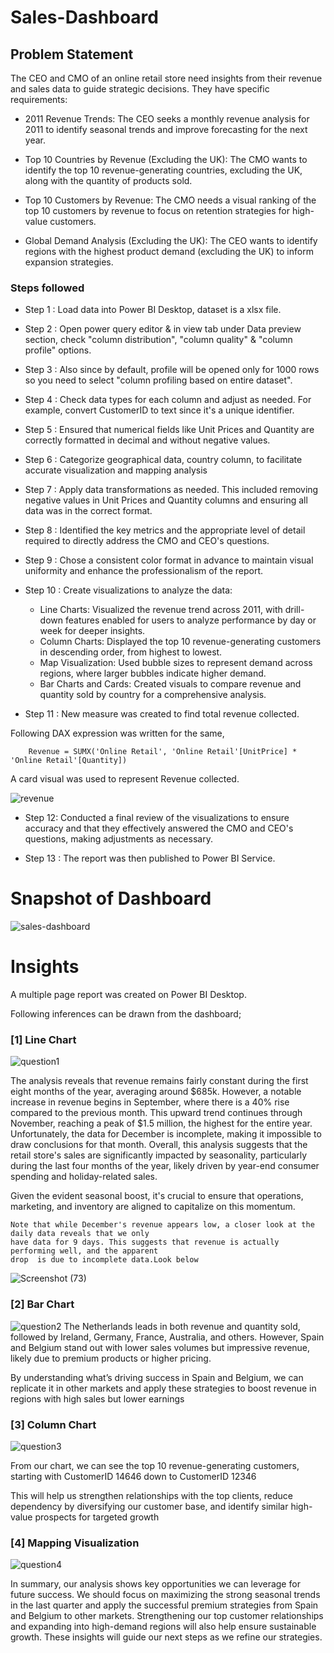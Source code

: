  # Sales-Dashboard

## Problem Statement

The CEO and CMO of an online retail store need insights from their revenue and sales data to guide strategic decisions. They have specific requirements:

- 2011 Revenue Trends: The CEO seeks a monthly revenue analysis for 2011 to identify seasonal trends and improve forecasting for the next year.

- Top 10 Countries by Revenue (Excluding the UK): The CMO wants to identify the top 10 revenue-generating countries, excluding the UK, along with the quantity of products sold.

- Top 10 Customers by Revenue: The CMO needs a visual ranking of the top 10 customers by revenue to focus on retention strategies for high-value customers.

- Global Demand Analysis (Excluding the UK): The CEO wants to identify regions with the highest product demand (excluding the UK) to inform expansion strategies.


### Steps followed 

- Step 1 : Load data into Power BI Desktop, dataset is a xlsx file.
- Step 2 : Open power query editor & in view tab under Data preview section, check "column distribution", "column quality" & "column profile" options.
- Step 3 : Also since by default, profile will be opened only for 1000 rows so you need to select "column profiling based on entire dataset".
- Step 4 : Check data types for each column and adjust as needed. For example, convert CustomerID to text since it's a unique identifier.
- Step 5 : Ensured that numerical fields like Unit Prices and Quantity are correctly formatted in decimal and without negative values. 
- Step 6 : Categorize geographical data, country column, to facilitate accurate visualization and mapping analysis
- Step 7 : Apply data transformations as needed. This included removing negative values in Unit Prices and Quantity columns and ensuring all data was in the correct format. 

- Step 8 : Identified the key metrics and the appropriate level of detail required to directly address the CMO and CEO's questions.  
- Step 9 : Chose a consistent color format in advance to maintain visual uniformity and enhance the professionalism of the report.
- Step 10 : Create visualizations to analyze the data:

    - Line Charts: Visualized the revenue trend across 2011, with drill-down features enabled for users to analyze performance by day or week for deeper insights.
    - Column Charts: Displayed the top 10 revenue-generating customers in descending order, from highest to lowest.
     - Map Visualization: Used bubble sizes to represent demand across regions, where larger bubbles indicate higher demand.
     - Bar Charts and Cards: Created visuals to compare revenue and quantity sold by country for a comprehensive analysis. 
        
- Step 11 : New measure was created to find total revenue collected.

Following DAX expression was written for the same,
        
        Revenue = SUMX('Online Retail', 'Online Retail'[UnitPrice] * 'Online Retail'[Quantity])
        
A card visual was used to represent Revenue collected.


![revenue](https://github.com/user-attachments/assets/4f389c09-60cb-46e5-9755-52340137911c)
- Step 12: Conducted a final review of the visualizations to ensure accuracy and that they effectively answered the CMO and CEO's questions, making adjustments as necessary.

 - Step 13 : The report was then published to Power BI Service.




# Snapshot of Dashboard 

![sales-dashboard](https://github.com/user-attachments/assets/b77cf6a9-c296-4666-9cd5-52f46d4324d7)
 

# Insights

A multiple page report was created on Power BI Desktop.

Following inferences can be drawn from the dashboard;

### [1] Line Chart


![question1](https://github.com/user-attachments/assets/ff07c65b-e7e8-4524-aeec-af45cdddc6d1)

   

The analysis reveals that revenue remains fairly constant during the first eight months of the year, averaging around $685k. However, a notable increase in revenue begins in September, where there is a 40% rise compared to the previous month. This upward trend continues through November, reaching a peak of $1.5 million, the highest for the entire year. Unfortunately, the data for December is incomplete, making it impossible to draw conclusions for that month. Overall, this analysis suggests that the retail store's sales are significantly impacted by seasonality, particularly during the last four months of the year, likely driven by year-end consumer spending and holiday-related sales.
           
Given the evident seasonal boost, it's crucial to ensure that operations, marketing, and inventory are aligned to capitalize on this momentum.

    Note that while December's revenue appears low, a closer look at the daily data reveals that we only 
    have data for 9 days. This suggests that revenue is actually performing well, and the apparent 
    drop  is due to incomplete data.Look below
![Screenshot (73)](https://github.com/user-attachments/assets/1a04906e-0669-498f-8831-57ba8418ed3d)



### [2] Bar Chart

![question2](https://github.com/user-attachments/assets/074c0719-351c-4e45-a6f0-1f7208e52b62)
The Netherlands leads in both revenue and quantity sold, followed by Ireland, Germany, France, Australia, and others. However, Spain and Belgium stand out with lower sales volumes but impressive revenue, likely due to premium products or higher pricing.

 By understanding what’s driving success in Spain and Belgium, we can replicate it in other markets and apply these strategies to boost revenue in regions with high sales but lower earnings
   
  
  ### [3] Column Chart 
  

![question3](https://github.com/user-attachments/assets/97f0ae17-f7ad-4f0e-b0e2-ec4111ebaf58)
      
From our chart, we can see the top 10 revenue-generating customers, starting with CustomerID 14646 down to CustomerID 12346

This will help us strengthen relationships with the top clients, reduce dependency by diversifying our customer base, and identify similar high-value prospects for targeted growth

 ### [4] Mapping Visualization
 
 ![question4](https://github.com/user-attachments/assets/29afe395-0ab2-48c8-b9bf-7fd3a307f34d)

In summary, our analysis shows key opportunities we can leverage for future success. We should focus on maximizing the strong seasonal trends in the last quarter and apply the successful premium strategies from Spain and Belgium to other markets. Strengthening our top customer relationships and expanding into high-demand regions will also help ensure sustainable growth. These insights will guide our next steps as we refine our strategies.
 
